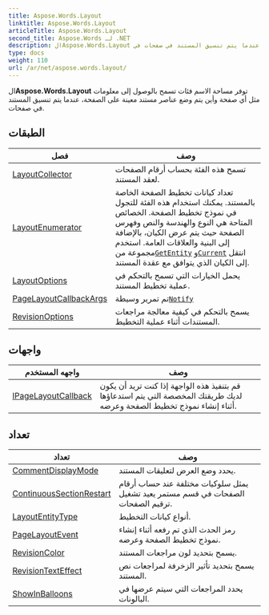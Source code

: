 ```yaml
---
title: Aspose.Words.Layout
linktitle: Aspose.Words.Layout
articleTitle: Aspose.Words.Layout
second_title: Aspose.Words لـ .NET
description: الAspose.Words.Layout توفر مساحة الاسم فئات تسمح بالوصول إلى معلومات مثل أي صفحة وأين يتم وضع عناصر مستند معينة على الصفحة عندما يتم تنسيق المستند في صفحات في C#.
type: docs
weight: 110
url: /ar/net/aspose.words.layout/
---
```

ال**Aspose.Words.Layout** توفر مساحة الاسم فئات تسمح بالوصول إلى معلومات مثل أي صفحة وأين يتم وضع عناصر مستند معينة على الصفحة، عندما يتم تنسيق المستند في صفحات.

## الطبقات

| فصل | وصف |
| --- | --- |
| [LayoutCollector](./layoutcollector/) | تسمح هذه الفئة بحساب أرقام الصفحات لعقد المستند. |
| [LayoutEnumerator](./layoutenumerator/) | تعداد كيانات تخطيط الصفحة الخاصة بالمستند. يمكنك استخدام هذه الفئة للتجول في نموذج تخطيط الصفحة. الخصائص المتاحة هي النوع والهندسة والنص وفهرس الصفحة حيث يتم عرض الكيان، بالإضافة إلى البنية والعلاقات العامة. استخدم مجموعة من[`GetEntity`](../aspose.words.layout/layoutcollector/getentity/) و[`Current`](../aspose.words.layout/layoutenumerator/current/) انتقل إلى الكيان الذي يتوافق مع عقدة المستند. |
| [LayoutOptions](./layoutoptions/) | يحمل الخيارات التي تسمح بالتحكم في عملية تخطيط المستند. |
| [PageLayoutCallbackArgs](./pagelayoutcallbackargs/) | تم تمرير وسيطة[`Notify`](../aspose.words.layout/ipagelayoutcallback/notify/) |
| [RevisionOptions](./revisionoptions/) | يسمح بالتحكم في كيفية معالجة مراجعات المستندات أثناء عملية التخطيط. |
## واجهات

| واجهه المستخدم | وصف |
| --- | --- |
| [IPageLayoutCallback](./ipagelayoutcallback/) | قم بتنفيذ هذه الواجهة إذا كنت تريد أن يكون لديك طريقتك المخصصة التي يتم استدعاؤها أثناء إنشاء نموذج تخطيط الصفحة وعرضه. |
## تعداد

| تعداد | وصف |
| --- | --- |
| [CommentDisplayMode](./commentdisplaymode/) | يحدد وضع العرض لتعليقات المستند. |
| [ContinuousSectionRestart](./continuoussectionrestart/) | يمثل سلوكيات مختلفة عند حساب أرقام الصفحات في قسم مستمر يعيد تشغيل ترقيم الصفحات. |
| [LayoutEntityType](./layoutentitytype/) | أنواع كيانات التخطيط. |
| [PageLayoutEvent](./pagelayoutevent/) | رمز الحدث الذي تم رفعه أثناء إنشاء نموذج تخطيط الصفحة وعرضه. |
| [RevisionColor](./revisioncolor/) | يسمح بتحديد لون مراجعات المستند. |
| [RevisionTextEffect](./revisiontexteffect/) | يسمح بتحديد تأثير الزخرفة لمراجعات نص المستند. |
| [ShowInBalloons](./showinballoons/) | يحدد المراجعات التي سيتم عرضها في البالونات. |

